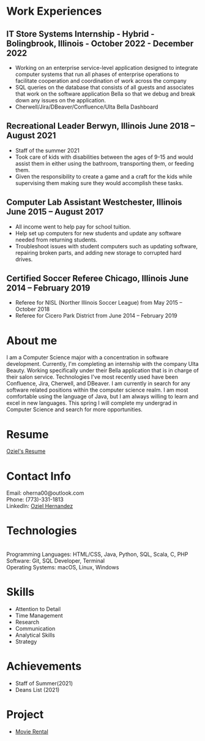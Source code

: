 <h1> Work Experiences </h1>
  <h2>IT Store Systems Internship - Hybrid - Bolingbrook, Illinois - October 2022 - December 2022 </h2>
  <p>
    <ul>
      <li>
        Working on an enterprise service-level application designed to integrate computer
        systems that run all phases of enterprise operations to facilitate cooperation
        and coordination of work across the company
      </li>
      <li>
        SQL queries on the database that consists of all guests and associates that work on
        the software application Bella so that we debug and break down any issues on
        the application.
      </li>
      <li>
        Cherwell/Jira/DBeaver/Confluence/Ulta Bella Dashboard
      </li>
    </ul>
  </p>
  <h2>Recreational Leader Berwyn, Illinois June 2018 – August 2021</h2>
  <p>
  <ul>
    <li>
      Staff of the summer 2021
    </li>
    <li>
      Took care of kids with disabilities between the ages of 9-15 and would assist them in
      either using the bathroom, transporting them, or feeding them.
    </li>
    <li>
      Given the responsibility to create a game and a craft for the kids while supervising
      them making sure they would accomplish these tasks.
    </li>
  </ul>
  </p>
  <h2>Computer Lab Assistant Westchester, Illinois June 2015 – August 2017</h2>
  <p>
  <ul>
    <li>
      All income went to help pay for school tuition.
    </li>
    <li>
      Help set up computers for new students and update any software needed from returning
      students.
    </li>
    <li>
      Troubleshoot issues with student computers such as updating software, repairing
      broken parts, and adding new storage to corrupted hard drives.
    </li>
  </ul>
  </p>
  <h2>Certified Soccer Referee Chicago, Illinois June 2014 – February 2019</h2>
  <p>
  <ul>
    <li>
      Referee for NISL (Norther Illinois Soccer League) from May 2015 – October 2018
    </li>
    <li>
      Referee for Cicero Park District from June 2014 – February 2019
    </li>
  </ul>
  </p>
  <h1>About me </h1>
  <p>
    I am a Computer Science major with a concentration in software development. Currently, I'm completing
    an internship with the company Ulta Beauty. Working specifically under their Bella application that is
    in charge of their salon service. Technologies I've most recently used have been Confluence,
    Jira, Cherwell, and DBeaver. I am currently in search for any software related positions within
    the computer science realm. I am most comfortable using the language of Java, but I am always willing
    to learn and excel in new languages. This spring I will complete my undergrad in Computer Science
    and search for more opportunities.
  </p>
  <h1>Resume</h1>
  <a href="/Oziel_Hernandez_Resume.pdf">Oziel's Resume</a>
  <h1>Contact Info</h1>
  <p>
       Email: oherna00@outlook.com
       <br>
       Phone: (773)-331-1813
       <br>
       LinkedIn: <a href="https://www.linkedin.com/in/oziel-hernandez/">Oziel Hernandez</a>
  </p>
  <h1>Technologies</h1>
    <p>
      <br>
        Programming Languages: HTML/CSS, Java, Python, SQL, Scala, C, PHP
      <br>
        Software: Git, SQL Developer, Terminal
      <br>
        Operating Systems: macOS, Linux, Windows
    </p>
  <h1>Skills</h1>
    <p>
      <ul>
        <li>
          Attention to Detail
        </li>
        <li>
          Time Management
        </li>
        <li>
          Research
        </li>
        <li>
          Communication
        </li>
        <li>
          Analytical Skills
        </li>
        <li>
          Strategy
        </li>
      </ul>
    </p>
  <h1>Achievements</h1>
    <p>
      <ul>
        <li>
          Staff of Summer(2021)
        </li>
        <li>
          Deans List (2021)
        </li>
      </ul>
    </p>
   <h1> Project </h1>
    <ul>
      <li>
        <a href="https://github.com/ozziebot/MovieRental">Movie Rental</a>
      </li>
    </ul>
      

<!--
**ozziebot/ozziebot** is a ✨ _special_ ✨ repository because its `README.md` (this file) appears on your GitHub profile.

Here are some ideas to get you started:

- 🔭 I’m currently working on ...
- 🌱 I’m currently learning ...
- 👯 I’m looking to collaborate on ...
- 🤔 I’m looking for help with ...
- 💬 Ask me about ...
- 📫 How to reach me: ...
- 😄 Pronouns: ...
- ⚡ Fun fact: ...
-->
